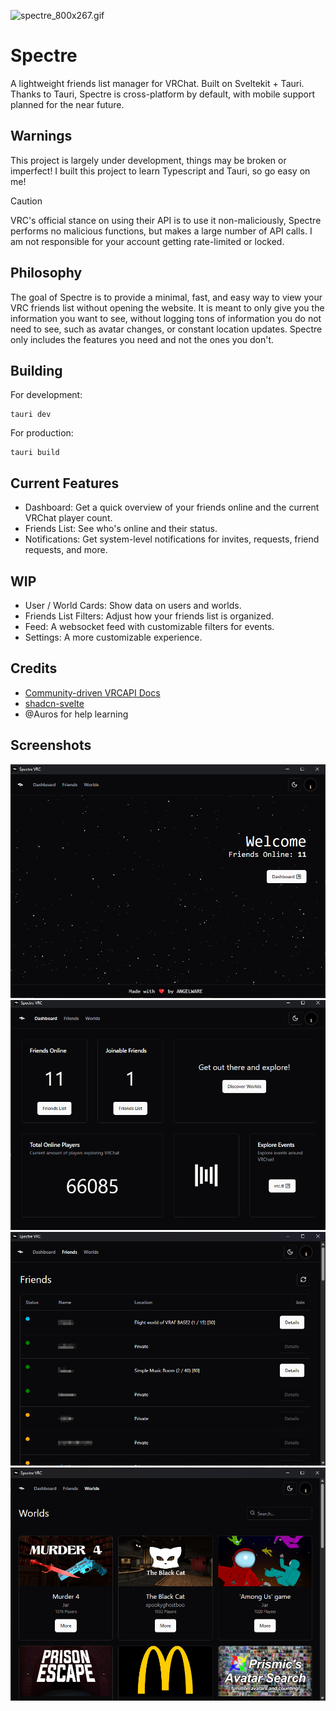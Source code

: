 ![spectre_800x267.gif](assets/spectre_800x267.gif)

# Spectre

A lightweight friends list manager for VRChat. Built on Sveltekit + Tauri. Thanks to Tauri, Spectre is cross-platform by default, with mobile support planned for the near future.

## Warnings

This project is largely under development, things may be broken or imperfect! I built this project to learn Typescript and Tauri, so go easy on me!

> [!CAUTION]
> VRC's official stance on using their API is to use it non-maliciously, Spectre performs no malicious functions, but makes a large number of API calls. I am not responsible for your account getting rate-limited or locked.

## Philosophy

The goal of Spectre is to provide a minimal, fast, and easy way to view your VRC friends list without opening the website. It is meant to only give you the information you want to see, without logging tons of information you do not need to see, such as avatar changes, or constant location updates. Spectre only includes the features you need and not the ones you don't.

## Building

For development:

```shell
tauri dev
```

For production:

```shell
tauri build
```

## Current Features

- Dashboard: Get a quick overview of your friends online and the current VRChat player count.
- Friends List: See who's online and their status.
- Notifications: Get system-level notifications for invites, requests, friend requests, and more.

## WIP

- User / World Cards: Show data on users and worlds.
- Friends List Filters: Adjust how your friends list is organized.
- Feed: A websocket feed with customizable filters for events.
- Settings: A more customizable experience.

## Credits

- [Community-driven VRCAPI Docs](https://vrchatapi.github.io/docs/api/)
- [shadcn-svelte](https://www.shadcn-svelte.com/)
- @Auros for help learning

## Screenshots

![img_1.png](assets/img_1.png)
![img.png](assets/img.png)
![fl.png](assets/fl.png)
![worlds.png](assets/worlds.png)
